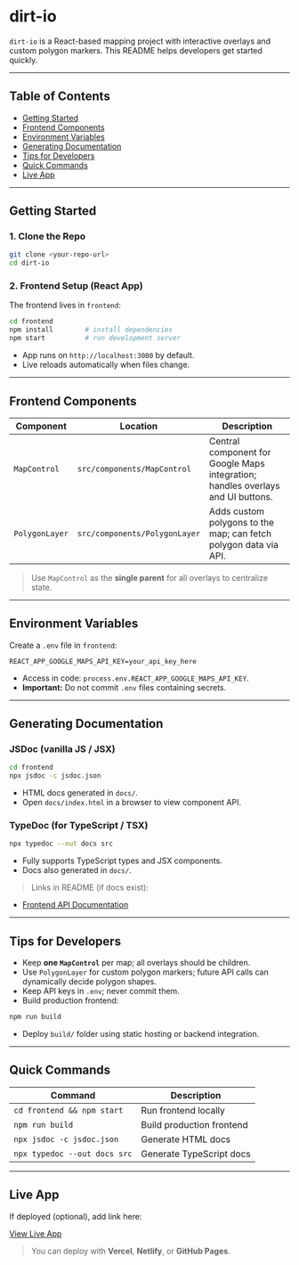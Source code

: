 # dirt-io

`dirt-io` is a React-based mapping project with interactive overlays and custom polygon markers. This README helps developers get started quickly.

---

## Table of Contents

* [Getting Started](#getting-started)
* [Frontend Components](#frontend-components)
* [Environment Variables](#environment-variables)
* [Generating Documentation](#generating-documentation)
* [Tips for Developers](#tips-for-developers)
* [Quick Commands](#quick-commands)
* [Live App](#live-app)

---

## Getting Started

### 1. Clone the Repo

```bash
git clone <your-repo-url>
cd dirt-io
```

### 2. Frontend Setup (React App)

The frontend lives in `frontend`:

```bash
cd frontend
npm install        # install dependencies
npm start          # run development server
```

* App runs on `http://localhost:3000` by default.
* Live reloads automatically when files change.

---

## Frontend Components

| Component      | Location                      | Description                                                                     |
| -------------- | ----------------------------- | ------------------------------------------------------------------------------- |
| `MapControl`   | `src/components/MapControl`   | Central component for Google Maps integration; handles overlays and UI buttons. |
| `PolygonLayer` | `src/components/PolygonLayer` | Adds custom polygons to the map; can fetch polygon data via API.                |

> Use `MapControl` as the **single parent** for all overlays to centralize state.

---

## Environment Variables

Create a `.env` file in `frontend`:

```
REACT_APP_GOOGLE_MAPS_API_KEY=your_api_key_here
```

* Access in code: `process.env.REACT_APP_GOOGLE_MAPS_API_KEY`.
* **Important:** Do not commit `.env` files containing secrets.

---

## Generating Documentation

### JSDoc (vanilla JS / JSX)

```bash
cd frontend
npx jsdoc -c jsdoc.json
```

* HTML docs generated in `docs/`.
* Open `docs/index.html` in a browser to view component API.

### TypeDoc (for TypeScript / TSX)

```bash
npx typedoc --out docs src
```

* Fully supports TypeScript types and JSX components.
* Docs also generated in `docs/`.

> Links in README (if docs exist):

* [Frontend API Documentation](frontend/docs/index.html)

---

## Tips for Developers

* Keep **one `MapControl`** per map; all overlays should be children.
* Use `PolygonLayer` for custom polygon markers; future API calls can dynamically decide polygon shapes.
* Keep API keys in `.env`; never commit them.
* Build production frontend:

```bash
npm run build
```

* Deploy `build/` folder using static hosting or backend integration.

---

## Quick Commands

| Command                           | Description               |
| --------------------------------- | ------------------------- |
| `cd frontend && npm start` | Run frontend locally      |
| `npm run build`                   | Build production frontend |
| `npx jsdoc -c jsdoc.json`         | Generate HTML docs        |
| `npx typedoc --out docs src`      | Generate TypeScript docs  |

---

## Live App

If deployed (optional), add link here:

[View Live App](#)

> You can deploy with **Vercel**, **Netlify**, or **GitHub Pages**.
